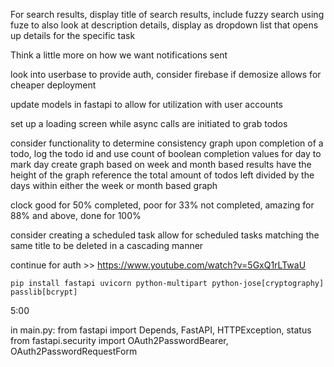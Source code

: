 For search results, display title of search results, include fuzzy search using fuze to also look at description details, display as dropdown list that opens up details for the specific task

Think a little more on how we want notifications sent

look into userbase to provide auth, consider firebase if demosize allows for cheaper deployment

update models in fastapi to allow for utilization with user accounts

set up a loading screen while async calls are initiated to grab todos

consider functionality to determine consistency graph
upon completion of a todo, log the todo id and use count of boolean completion values for day to mark day
create graph based on week and month based results
have the height of the graph reference the total amount of todos left divided by the days within either the week or month based graph

clock good for 50% completed, poor for 33% not completed, amazing for 88% and above, done for 100%

consider creating a scheduled task
allow for scheduled tasks matching the same title to be deleted in a cascading manner



continue for auth >> https://www.youtube.com/watch?v=5GxQ1rLTwaU
```
pip install fastapi uvicorn python-multipart python-jose[cryptography] passlib[bcrypt]
```
5:00

in main.py:
from fastapi import Depends, FastAPI, HTTPException, status
from fastapi.security import OAuth2PasswordBearer, OAuth2PasswordRequestForm
